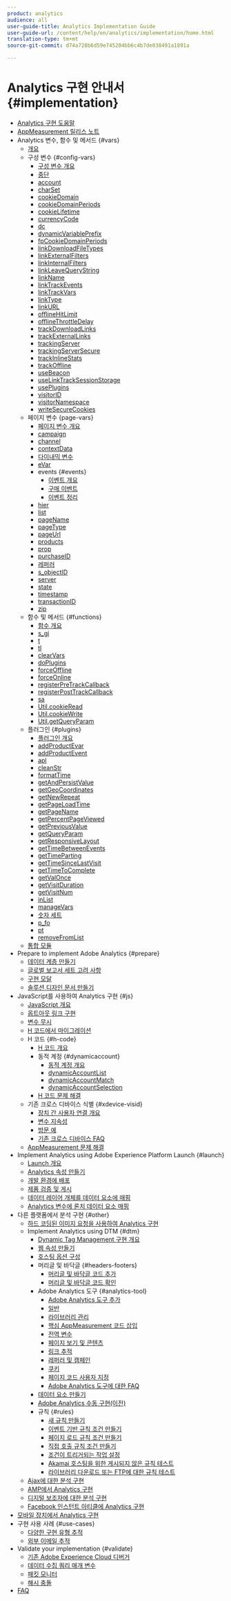 ```yaml
---
product: analytics
audience: all
user-guide-title: Analytics Implementation Guide
user-guide-url: /content/help/en/analytics/implementation/home.html
translation-type: tm+mt
source-git-commit: d74a728b6d59e745204bb6c4b7de038491a1891a

---
```



# Analytics 구현 안내서 {#implementation}

+ [Analytics 구현 도움말](home.md)
+ [AppMeasurement 릴리스 노트](appmeasurement-updates.md)
+ Analytics 변수, 함수 및 메서드 {#vars}
   + [개요](vars/overview.md)
   + 구성 변수 {#config-vars}
      + [구성 변수 개요](vars/config-vars/configuration-variables.md)
      + [중단](vars/config-vars/abort.md)
      + [account](vars/config-vars/account.md)
      + [charSet](vars/config-vars/charset.md)
      + [cookieDomain](vars/config-vars/cookiedomain.md)
      + [cookieDomainPeriods](vars/config-vars/cookiedomainperiods.md)
      + [cookieLifetime](vars/config-vars/cookielifetime.md)
      + [currencyCode](vars/config-vars/currencycode.md)
      + [dc](vars/config-vars/dc.md)
      + [dynamicVariablePrefix](vars/config-vars/dynamicvariableprefix.md)
      + [fpCookieDomainPeriods](vars/config-vars/fpcookiedomainperiods.md)
      + [linkDownloadFileTypes](vars/config-vars/linkdownloadfiletypes.md)
      + [linkExternalFilters](vars/config-vars/linkexternalfilters.md)
      + [linkInternalFilters](vars/config-vars/linkinternalfilters.md)
      + [linkLeaveQueryString](vars/config-vars/linkleavequerystring.md)
      + [linkName](vars/config-vars/linkname.md)
      + [linkTrackEvents](vars/config-vars/linktrackevents.md)
      + [linkTrackVars](vars/config-vars/linktrackvars.md)
      + [linkType](vars/config-vars/linktype.md)
      + [linkURL](vars/config-vars/linkurl.md)
      + [offlineHitLimit](vars/config-vars/offlinehitlimit.md)
      + [offlineThrottleDelay](vars/config-vars/offlinethrottledelay.md)
      + [trackDownloadLinks](vars/config-vars/trackdownloadlinks.md)
      + [trackExternalLinks](vars/config-vars/trackexternallinks.md)
      + [trackingServer](vars/config-vars/trackingserver.md)
      + [trackingServerSecure](vars/config-vars/trackingserversecure.md)
      + [trackInlineStats](vars/config-vars/trackinlinestats.md)
      + [trackOffline](vars/config-vars/trackoffline.md)
      + [useBeacon](vars/config-vars/usebeacon.md)
      + [useLinkTrackSessionStorage](vars/config-vars/uselinktracksessionstorage.md)
      + [usePlugins](vars/config-vars/useplugins.md)
      + [visitorID](vars/config-vars/visitorid.md)
      + [visitorNamespace](vars/config-vars/visitornamespace.md)
      + [writeSecureCookies](vars/config-vars/writesecurecookies.md)
   + 페이지 변수 {page-vars}
      + [페이지 변수 개요](vars/page-vars/page-variables.md)
      + [campaign](vars/page-vars/campaign.md)
      + [channel](vars/page-vars/channel.md)
      + [contextData](vars/page-vars/contextdata.md)
      + [다이내믹 변수](vars/page-vars/dynamic-variables.md)
      + [eVar](vars/page-vars/evar.md)
      + events {#events}
         + [이벤트 개요](vars/page-vars/events/events-overview.md)
         + [구매 이벤트](vars/page-vars/events/event-purchase.md)
         + [이벤트 정리](vars/page-vars/events/event-serialization.md)
      + [hier](vars/page-vars/hier.md)
      + [list](vars/page-vars/list.md)
      + [pageName](vars/page-vars/pagename.md)
      + [pageType](vars/page-vars/pagetype.md)
      + [pageUrl](vars/page-vars/pageurl.md)
      + [products](vars/page-vars/products.md)
      + [prop](vars/page-vars/prop.md)
      + [purchaseID](vars/page-vars/purchaseid.md)
      + [레퍼러](vars/page-vars/referrer.md)
      + [s_objectID](vars/page-vars/s-objectid.md)
      + [server](vars/page-vars/server.md)
      + [state](vars/page-vars/state.md)
      + [timestamp](vars/page-vars/timestamp.md)
      + [transactionID](vars/page-vars/transactionid.md)
      + [zip](vars/page-vars/zip.md)
   + 함수 및 메서드 {#functions}
      + [함수 개요](vars/functions/overview.md)
      + [s_gi](vars/functions/s-gi.md)
      + [t](vars/functions/t-method.md)
      + [tl](vars/functions/tl-method.md)
      + [clearVars](vars/functions/clearvars.md)
      + [doPlugins](vars/functions/doplugins.md)
      + [forceOffline](vars/functions/forceoffline.md)
      + [forceOnline](vars/functions/forceonline.md)
      + [registerPreTrackCallback](vars/functions/registerpretrackcallback.md)
      + [registerPostTrackCallback](vars/functions/registerposttrackcallback.md)
      + [sa](vars/functions/sa-method.md)
      + [Util.cookieRead](vars/functions/util-cookieread.md)
      + [Util.cookieWrite](vars/functions/util-cookiewrite.md)
      + [Util.getQueryParam](vars/functions/util-getqueryparam.md)
   + 플러그인 {#plugins}
      + [플러그인 개요](vars/plugins/impl-plugins.md)
      + [addProductEvar](vars/plugins/addproductevar.md)
      + [addProductEvent](vars/plugins/addproductevent.md)
      + [apl](vars/plugins/apl.md)
      + [cleanStr](vars/plugins/cleanstr.md)
      + [formatTime](vars/plugins/formattime.md)
      + [getAndPersistValue](vars/plugins/getandpersistvalue.md)
      + [getGeoCoordinates](vars/plugins/getgeocoordinates.md)
      + [getNewRepeat](vars/plugins/getnewrepeat.md)
      + [getPageLoadTime](vars/plugins/getpageloadtime.md)
      + [getPageName](vars/plugins/getpagename.md)
      + [getPercentPageViewed](vars/plugins/getpercentpageviewed.md)
      + [getPreviousValue](vars/plugins/getpreviousvalue.md)
      + [getQueryParam](vars/plugins/getqueryparam.md)
      + [getResponsiveLayout](vars/plugins/getresponsivelayout.md)
      + [getTimeBetweenEvents](vars/plugins/gettimebetweenevents.md)
      + [getTimeParting](vars/plugins/gettimeparting.md)
      + [getTimeSinceLastVisit](vars/plugins/gettimesincelastvisit.md)
      + [getTimeToComplete](vars/plugins/gettimetocomplete.md)
      + [getValOnce](vars/plugins/getvalonce.md)
      + [getVisitDuration](vars/plugins/getvisitduration.md)
      + [getVisitNum](vars/plugins/getvisitnum.md)
      + [inList](vars/plugins/inlist.md)
      + [manageVars](vars/plugins/managevars.md)
      + [숫자 세트](vars/plugins/numberssuite.md)
      + [p_fo](vars/plugins/p-fo.md)
      + [pt](vars/plugins/pt.md)
      + [removeFromList](vars/plugins/removefromlist.md)
   + [통합 모듈](vars/integrate.md)
+ Prepare to implement Adobe Analytics {#prepare}
   + [데이터 계층 만들기](prepare/data-layer.md)
   + [글로벌 보고서 세트 고려 사항](prepare/global-rs.md)
   + [구현 모달](prepare/implementation-modal.md)
   + [솔루션 디자인 문서 만들기](prepare/solution-design.md)
+ JavaScript를 사용하여 Analytics 구현 {#js}
   + [JavaScript 개요](js/overview.md)
   + [옵트아웃 링크 구현](js/opt-out.md)
   + [변수 무시](js/overrides.md)
   + [H 코드에서 마이그레이션](js/migrate-from-hcode.md)
   + H 코드 {#h-code}
      + [H 코드 개요](js/h-code/overview.md)
      + 동적 계정 {#dynamicaccount}
         + [동적 계정 개요](js/h-code/dynamicaccount/overview.md)
         + [dynamicAccountList](js/h-code/dynamicaccount/dynamicaccountlist.md)
         + [dynamicAccountMatch](js/h-code/dynamicaccount/dynamicaccountmatch.md)
         + [dynamicAccountSelection](js/h-code/dynamicaccount/dynamicaccountselection.md)
      + [H 코드 문제 해결](js/h-code/troubleshooting.md)
   + 기존 크로스 디바이스 식별 {#xdevice-visid}
      + [장치 간 사용자 연결 개요](js/xdevice-visid/xdevice-connecting.md)
      + [변수 지속성](js/xdevice-visid/variable-persistence.md)
      + [방문 예](js/xdevice-visid/visit-example.md)
      + [기존 크로스 디바이스 FAQ](js/xdevice-visid/xdevice-faq.md)
   + [AppMeasurement 문제 해결](js/troubleshooting.md)
+ Implement Analytics using Adobe Experience Platform Launch {#launch}
   + [Launch 개요](launch/overview.md)
   + [Analytics 속성 만들기](launch/create-analytics-property.md)
   + [개발 환경에 배포](launch/deploy-dev.md)
   + [제품 검증 및 게시](launch/validate-publish-prod.md)
   + [데이터 레이어 개체를 데이터 요소에 매핑](launch/layer-to-elements.md)
   + [Analytics 변수에 론치 데이터 요소 매핑](launch/elements-to-variable.md)
+ 다른 플랫폼에서 분석 구현 {#other}
   + [하드 코딩된 이미지 요청을 사용하여 Analytics 구현](other/hardcoded.md)
   + Implement Analytics using DTM {#dtm}
      + [Dynamic Tag Management 구현 개요](other/dtm/dtm-implementation-overview.md)
      + [웹 속성 만들기](other/dtm/t-create-web-property.md)
      + [호스팅 옵션 구성](other/dtm/t-configure-hosting.md)
      + 머리글 및 바닥글 {#headers-footers}
         + [머리글 및 바닥글 코드 추가](other/dtm/c-headers-footers/t-header-footer-code.md)
         + [머리글 및 바닥글 코드 확인](other/dtm/c-headers-footers/t-verify-header-footer.md)
      + Adobe Analytics 도구 {#analytics-tool}
         + [Adobe Analytics 도구 추가](other/dtm/c-aa-tool/analytics-dtm.md)
         + [일반](other/dtm/c-aa-tool/general-settings-analytics.md)
         + [라이브러리 관리](other/dtm/c-aa-tool/library-management.md)
         + [핵심 AppMeasurement 코드 삽입](other/dtm/c-aa-tool/t-appmeasurement-code.md)
         + [전역 변수](other/dtm/c-aa-tool/global-variables.md)
         + [페이지 보기 및 콘텐츠](other/dtm/c-aa-tool/pageviews-content.md)
         + [링크 추적](other/dtm/c-aa-tool/link-tracking.md)
         + [레퍼러 및 캠페인](other/dtm/c-aa-tool/referrers-campaigns.md)
         + [쿠키](other/dtm/c-aa-tool/cookies-analytics.md)
         + [페이지 코드 사용자 지정](other/dtm/c-aa-tool/customize-page-code.md)
         + [Adobe Analytics 도구에 대한 FAQ](other/dtm/c-aa-tool/dtm-faq.md)
      + [데이터 요소 만들기](other/dtm/t-data-element.md)
      + [Adobe Analytics 수동 구현(이전)](other/dtm/t-analytics-deploy.md)
      + 규칙 {#rules}
         + [새 규칙 만들기](other/dtm/c-rules/t-rules-create.md)
         + [이벤트 기반 규칙 조건 만들기](other/dtm/c-rules/t-rules-event-conditions.md)
         + [페이지 로드 규칙 조건 만들기](other/dtm/c-rules/t-rules-page-conditions.md)
         + [직접 호출 규칙 조건 만들기](other/dtm/c-rules/t-rules-direct-conditions.md)
         + [조건이 트리거되는 작업 설정](other/dtm/c-rules/t-rules-actions.md)
         + [Akamai 호스팅을 위한 게시되지 않은 규칙 테스트](other/dtm/c-rules/t-test-rules-akamai.md)
         + [라이브러리 다운로드 또는 FTP에 대한 규칙 테스트](other/dtm/c-rules/t-test-rules-ftp.md)
   + [Ajax에 대한 분석 구현](other/ajax.md)
   + [AMP에서 Analytics 구현](other/amp.md)
   + [디지털 보조자에 대한 분석 구현](other/digital-assistants.md)
   + [Facebook 인스턴트 아티클에 Analytics 구현](other/fb-instant-articles.md)
+ [모바일 장치에서 Analytics 구현](mobile-device-sdk.md)
+ 구현 사용 사례 {#use-cases}
   + [다양한 구현 유형 추적](use-cases/cross-type-implementation.md)
   + [외부 이메일 추적](use-cases/email-external.md)
+ Validate your implementation {#validate}
   + [기존 Adobe Experience Cloud 디버거](validate/debugger.md)
   + [데이터 수집 쿼리 매개 변수](validate/query-parameters.md)
   + [패킷 모니터](validate/packet-monitor.md)
   + [해시 충돌](validate/hash-collisions.md)
+ [FAQ](faq.md)
